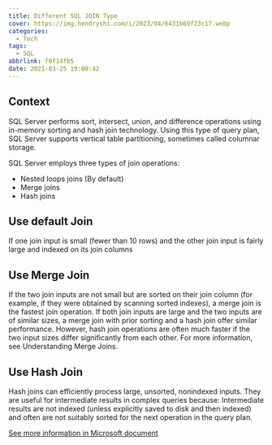 ```yaml
---
title: Different SQL JOIN Type
cover: https://img.hendryshi.com/i/2023/04/6431b69f23c17.webp
categories:
  - Tech
tags:
  - SQL
abbrlink: f0f14fb5
date: 2021-03-25 19:00:42
---
```


## Context
SQL Server performs sort, intersect, union, and difference operations using in-memory sorting and hash join technology. Using this type of query plan, SQL Server supports vertical table partitioning, sometimes called columnar storage.

SQL Server employs three types of join operations:

-   Nested loops joins (By default)
-   Merge joins
-   Hash joins

<!-- more -->

## Use default Join

If one join input is small (fewer than 10 rows) and the other join input is fairly large and indexed on its join columns

## Use Merge Join

If the two join inputs are not small but are sorted on their join column (for example, if they were obtained by scanning sorted indexes), a merge join is the fastest join operation. If both join inputs are large and the two inputs are of similar sizes, a merge join with prior sorting and a hash join offer similar performance. However, hash join operations are often much faster if the two input sizes differ significantly from each other. For more information, see Understanding Merge Joins.

## Use Hash Join

Hash joins can efficiently process large, unsorted, nonindexed inputs. They are useful for intermediate results in complex queries because: Intermediate results are not indexed (unless explicitly saved to disk and then indexed) and often are not suitably sorted for the next operation in the query plan.

[See more information in Microsoft document](https://docs.microsoft.com/en-us/previous-versions/sql/sql-server-2008/ms191426(v=sql.100)?redirectedfrom=MSDN)